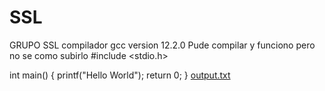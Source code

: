 # SSL
 GRUPO SSL
compilador gcc version 12.2.0
Pude compilar y funciono pero no se como subirlo
#include <stdio.h>

int main() {
    printf("Hello World");
    return 0;
}
[output.txt](https://github.com/jabermejo/SSL/files/11328181/output.txt)
